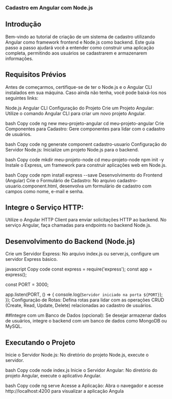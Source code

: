 
### Cadastro em Angular com Node.js
## Introdução
Bem-vindo ao tutorial de criação de um sistema de cadastro utilizando Angular como framework frontend e Node.js como backend. Este guia passo a passo ajudará você a entender como construir uma aplicação completa, permitindo aos usuários se cadastrarem e armazenarem informações.

## Requisitos Prévios
Antes de começarmos, certifique-se de ter o Node.js e o Angular CLI instalados em sua máquina. Caso ainda não tenha, você pode baixá-los nos seguintes links:

Node.js
Angular CLI
Configuração do Projeto
Crie um Projeto Angular:
Utilize o comando Angular CLI para criar um novo projeto Angular.

bash
Copy code
ng new meu-projeto-angular
cd meu-projeto-angular
Crie Componentes para Cadastro:
Gere componentes para lidar com o cadastro de usuários.

bash
Copy code
ng generate component cadastro-usuario
Configuração do Servidor Node.js:
Inicialize um projeto Node.js para o backend.

bash
Copy code
mkdir meu-projeto-node
cd meu-projeto-node
npm init -y
Instale o Express, um framework para construir aplicações web em Node.js.

bash
Copy code
npm install express --save
Desenvolvimento do Frontend (Angular)
Crie o Formulário de Cadastro:
No arquivo cadastro-usuario.component.html, desenvolva um formulário de cadastro com campos como nome, e-mail e senha.

## Integre o Serviço HTTP:
Utilize o Angular HTTP Client para enviar solicitações HTTP ao backend. No serviço Angular, faça chamadas para endpoints no backend Node.js.

## Desenvolvimento do Backend (Node.js)
Crie um Servidor Express:
No arquivo index.js ou server.js, configure um servidor Express básico.

javascript
Copy code
const express = require('express');
const app = express();

const PORT = 3000;

app.listen(PORT, () => {
  console.log(`Servidor iniciado na porta ${PORT}`);
});
Configuração de Rotas:
Defina rotas para lidar com as operações CRUD (Create, Read, Update, Delete) relacionadas ao cadastro de usuários.

##Integre com um Banco de Dados (opcional):
Se desejar armazenar dados de usuários, integre o backend com um banco de dados como MongoDB ou MySQL.

## Executando o Projeto
Inicie o Servidor Node.js:
No diretório do projeto Node.js, execute o servidor.

bash
Copy code
node index.js
Inicie o Servidor Angular:
No diretório do projeto Angular, execute o aplicativo Angular.

bash
Copy code
ng serve
Acesse a Aplicação:
Abra o navegador e acesse http://localhost:4200 para visualizar a aplicação Angula
